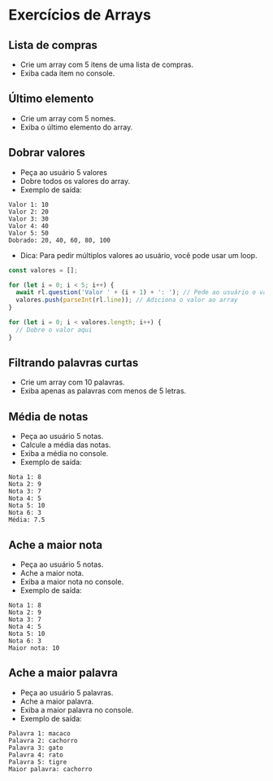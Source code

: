 # Exercícios de Arrays

## Lista de compras
- Crie um array com 5 itens de uma lista de compras.
- Exiba cada item no console.

## Último elemento
- Crie um array com 5 nomes.
- Exiba o último elemento do array.

## Dobrar valores
- Peça ao usuário 5 valores
- Dobre todos os valores do array.
- Exemplo de saída:
```
Valor 1: 10
Valor 2: 20
Valor 3: 30
Valor 4: 40
Valor 5: 50
Dobrado: 20, 40, 60, 80, 100
```
- Dica: Para pedir múltiplos valores ao usuário, você pode usar um loop.
```js
const valores = [];

for (let i = 0; i < 5; i++) {
  await rl.question('Valor ' + (i + 1) + ': '); // Pede ao usuário o valor
  valores.push(parseInt(rl.line)); // Adiciona o valor ao array
}

for (let i = 0; i < valores.length; i++) {
  // Dobre o valor aqui
}
```

## Filtrando palavras curtas
- Crie um array com 10 palavras.
- Exiba apenas as palavras com menos de 5 letras.

## Média de notas
- Peça ao usuário 5 notas.
- Calcule a média das notas.
- Exiba a média no console.
- Exemplo de saída:
```
Nota 1: 8
Nota 2: 9
Nota 3: 7
Nota 4: 5
Nota 5: 10
Nota 6: 3
Média: 7.5
```

## Ache a maior nota
- Peça ao usuário 5 notas.
- Ache a maior nota.
- Exiba a maior nota no console.
- Exemplo de saída:
```
Nota 1: 8
Nota 2: 9
Nota 3: 7
Nota 4: 5
Nota 5: 10
Nota 6: 3
Maior nota: 10
```

## Ache a maior palavra
- Peça ao usuário 5 palavras.
- Ache a maior palavra.
- Exiba a maior palavra no console.
- Exemplo de saída:
```
Palavra 1: macaco
Palavra 2: cachorro
Palavra 3: gato
Palavra 4: rato 
Palavra 5: tigre 
Maior palavra: cachorro
```
